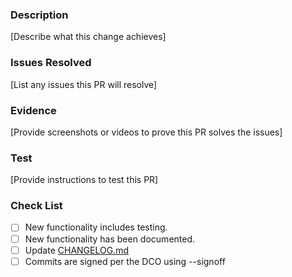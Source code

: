 ### Description
[Describe what this change achieves]
 
### Issues Resolved
[List any issues this PR will resolve]

### Evidence
[Provide screenshots or videos to prove this PR solves the issues]

### Test
[Provide instructions to test this PR]

### Check List
- [ ] New functionality includes testing.
- [ ] New functionality has been documented.
- [ ] Update [CHANGELOG.md](./../CHANGELOG.md)
- [ ] Commits are signed per the DCO using --signoff 
